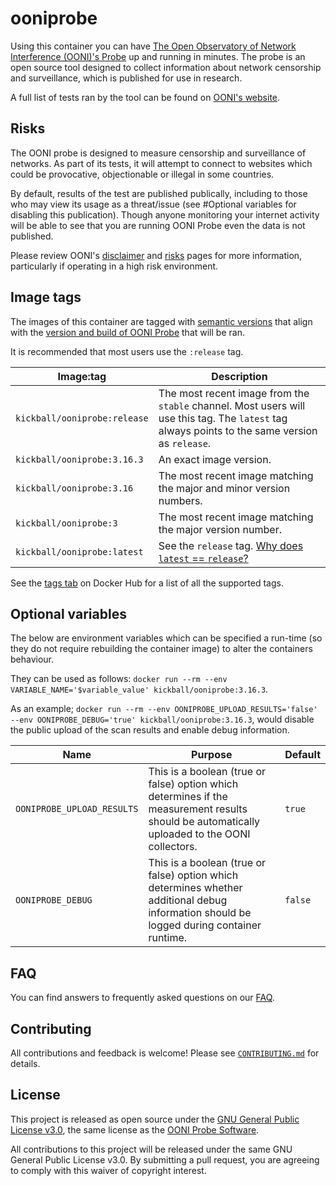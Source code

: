 # ooniprobe

Using this container you can have [The Open Observatory of Network Interference (OONI)'s Probe](https://github.com/ooni/probe-cli) up and running in minutes. The probe is an open source tool designed to collect information about network censorship and surveillance, which is published for use in research.

A full list of tests ran by the tool can be found on [OONI's website](https://ooni.org/nettest/).

## Risks

The OONI probe is designed to measure censorship and surveillance of networks. As part of its tests, it will attempt to connect to websites which could be provocative, objectionable or illegal in some countries.

By default, results of the test are published publically, including to those who may view its usage as a threat/issue (see #Optional variables for disabling this publication). Though anyone monitoring your internet activity will be able to see that you are running OONI Probe even the data is not published.

Please review OONI's [disclaimer](https://ooni.org/support/ooni-probe-cli#disclaimer) and [risks](https://ooni.org/about/risks/) pages for more information, particularly if operating in a high risk environment.

## Image tags ##

The images of this container are tagged with [semantic versions](https://semver.org) that align with the [version and build of OONI Probe](https://github.com/ooni/probe-cli/releases) that will be ran.

It is recommended that most users use the `:release` tag.

| Image:tag | Description |
|-----------|-------------|
|`kickball/ooniprobe:release` | The most recent image from the `stable` channel.  Most users will use this tag.  The `latest` tag always points to the same version as `release`.|
|`kickball/ooniprobe:3.16.3`| An exact image version. |
|`kickball/ooniprobe:3.16`| The most recent image matching the major and minor version numbers. |
|`kickball/ooniprobe:3`| The most recent image matching the major version number. |
|`kickball/ooniprobe:latest`| See the `release` tag.  [Why does `latest` == `release`?](https://vsupalov.com/docker-latest-tag/) |

See the [tags tab](https://hub.docker.com/r/kickball/ooniprobe/tags) on Docker Hub for a list of all the supported tags.

## Optional variables ##

The below are environment variables which can be specified a run-time (so they do not require rebuilding the container image) to alter the containers behaviour.

They can be used as follows: `docker run --rm --env VARIABLE_NAME='$variable_value' kickball/ooniprobe:3.16.3`.

As an example; `docker run --rm --env OONIPROBE_UPLOAD_RESULTS='false' --env OONIPROBE_DEBUG='true' kickball/ooniprobe:3.16.3`, would disable the public upload of the scan results and enable debug information.

| Name  | Purpose | Default |
|-------|---------|---------|
| `OONIPROBE_UPLOAD_RESULTS` | This is a boolean (true or false) option which determines if the measurement results should be automatically uploaded to the OONI collectors. | `true` |
| `OONIPROBE_DEBUG` | This is a boolean (true or false) option which determines whether additional debug information should be logged during container runtime. | `false` |

## FAQ ##

You can find answers to frequently asked questions on our [FAQ](FAQ.md).

## Contributing ##

All contributions and feedback is welcome! Please see [`CONTRIBUTING.md`](CONTRIBUTING.md) for details.

## License ##

This project is released as open source under the [GNU General Public License v3.0](LICENSE), the same license as the [OONI Probe Software](https://github.com/ooni/probe-cli/blob/master/LICENSE).

All contributions to this project will be released under the same GNU General Public License v3.0. By submitting a pull request, you are agreeing to comply with this waiver of copyright interest.